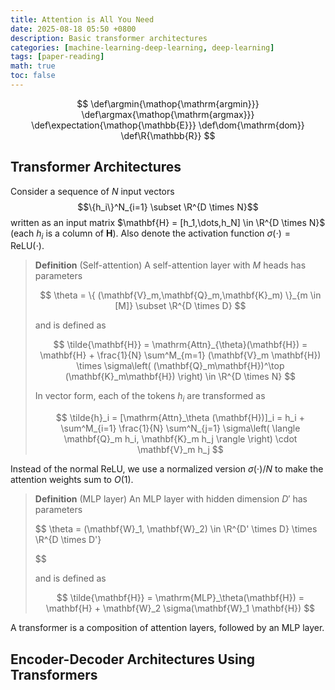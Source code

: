 ```yaml
---
title: Attention is All You Need
date: 2025-08-18 05:50 +0800
description: Basic transformer architectures
categories: [machine-learning-deep-learning, deep-learning]
tags: [paper-reading]
math: true
toc: false
---
```


$$
    \def\argmin{\mathop{\mathrm{argmin}}}
    \def\argmax{\mathop{\mathrm{argmax}}}
    \def\expectation{\mathop{\mathbb{E}}}
    \def\dom{\mathrm{dom}}
    \def\R{\mathbb{R}}
$$

## Transformer Architectures

Consider a sequence of $N$ input vectors $$\{h_i\}^N_{i=1} \subset \R^{D \times N}$$ written as an input matrix $\mathbf{H} = [h_1,\dots,h_N] \in \R^{D \times N}$ (each $h_i$ is a column of $\mathbf{H}$). Also denote the activation function $\sigma(\cdot) = \mathrm{ReLU}(\cdot)$.

> **Definition** (Self-attention) A self-attention layer with $M$ heads has parameters 
>
> $$
\theta = \{ (\mathbf{V}_m,\mathbf{Q}_m,\mathbf{K}_m) \}_{m \in [M]} \subset \R^{D \times D}
> $$
>
> and is defined as
>
> $$
\tilde{\mathbf{H}} = \mathrm{Attn}_{\theta}(\mathbf{H}) = \mathbf{H} + \frac{1}{N} \sum^M_{m=1} (\mathbf{V}_m \mathbf{H}) \times \sigma\left( (\mathbf{Q}_m\mathbf{H})^\top (\mathbf{K}_m\mathbf{H}) \right) \in \R^{D \times N}
> $$
>
> In vector form, each of the tokens $h_i$ are transformed as
>
> $$
\tilde{h}_i = [\mathrm{Attn}_\theta (\mathbf{H})]_i = h_i + \sum^M_{i=1} \frac{1}{N} \sum^N_{j=1} \sigma\left( \langle \mathbf{Q}_m h_i, \mathbf{K}_m h_j \rangle \right) \cdot \mathbf{V}_m h_j
> $$

Instead of the normal ReLU, we use a normalized version $\sigma(\cdot)/N$ to make the attention weights sum to $O(1)$. 

> **Definition** (MLP layer) An MLP layer with hidden dimension $D'$ has parameters 
> 
> $$
\theta = (\mathbf{W}_1, \mathbf{W}_2) \in \R^{D' \times D} \times \R^{D \times D'}
>
> $$ 
>
> and is defined as
>
> $$
\tilde{\mathbf{H}} = \mathrm{MLP}_\theta(\mathbf{H}) = \mathbf{H} + \mathbf{W}_2 \sigma(\mathbf{W}_1 \mathbf{H})
> $$

A transformer is a composition of attention layers, followed by an MLP layer. 

## Encoder-Decoder Architectures Using Transformers

